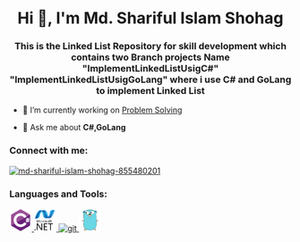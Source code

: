 <h1 align="center">Hi 👋, I'm Md. Shariful Islam Shohag</h1>
<h3 align="center">This is the Linked List Repository for skill development which contains two Branch projects Name "ImplementLinkedListUsigC#" "ImplementLinkedListUsigGoLang" where i use C# and GoLang to implement Linked List</h3>

- 🔭 I’m currently working on [Problem Solving](https://github.com/shohag66/Linked-List)

- 💬 Ask me about **C#,GoLang**

<h3 align="left">Connect with me:</h3>
<p align="left">
<a href="https://linkedin.com/in/md-shariful-islam-shohag-855480201" target="blank"><img align="center" src="https://raw.githubusercontent.com/rahuldkjain/github-profile-readme-generator/master/src/images/icons/Social/linked-in-alt.svg" alt="md-shariful-islam-shohag-855480201" height="30" width="40" /></a>
</p>

<h3 align="left">Languages and Tools:</h3>
<p align="left"> <a href="https://www.w3schools.com/cs/" target="_blank" rel="noreferrer"> <img src="https://raw.githubusercontent.com/devicons/devicon/master/icons/csharp/csharp-original.svg" alt="csharp" width="40" height="40"/> </a> <a href="https://dotnet.microsoft.com/" target="_blank" rel="noreferrer"> <img src="https://raw.githubusercontent.com/devicons/devicon/master/icons/dot-net/dot-net-original-wordmark.svg" alt="dotnet" width="40" height="40"/> </a> <a href="https://git-scm.com/" target="_blank" rel="noreferrer"> <img src="https://www.vectorlogo.zone/logos/git-scm/git-scm-icon.svg" alt="git" width="40" height="40"/> </a><a href="https://golang.org" target="_blank" rel="noreferrer"> <img src="https://raw.githubusercontent.com/devicons/devicon/master/icons/go/go-original.svg" alt="go" width="40" height="40"/> </a> </p>
